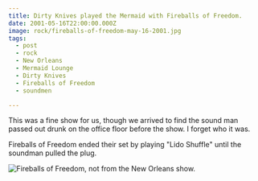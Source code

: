 ```yaml
---
title: Dirty Knives played the Mermaid with Fireballs of Freedom.
date: 2001-05-16T22:00:00.000Z
image: rock/fireballs-of-freedom-may-16-2001.jpg
tags:
  - post 
  - rock
  - New Orleans
  - Mermaid Lounge
  - Dirty Knives
  - Fireballs of Freedom
  - soundmen

---
```


This was a fine show for us, though we arrived to find the sound man passed out drunk on the office floor before the show.
I forget who it was.

Fireballs of Freedom ended their set by playing "Lido Shuffle" until the soundman pulled the plug.

![Fireballs of Freedom, not from the New Orleans show.](/static/imgrock/fireballs-of-freedom-may-16-2001.jpg)
